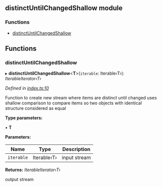## distinctUntilChangedShallow module

### Functions

* [distinctUntilChangedShallow](README.md#distinctuntilchangedshallow)

## Functions

###  distinctUntilChangedShallow

▸ **distinctUntilChangedShallow**<**T**>(`iterable`: Iterable‹T›): *IterableIterator‹T›*

*Defined in [index.ts:10](https://github.com/andres-kovalev/pragmatic-streams/blob/master/src/streams/distinctUntilChangedShallow/index.ts#L10)*

Function to create new stream where items are distinct until changed
uses shallow comparison to compare items
so two objects with identical structure considered as equal

**Type parameters:**

▪ **T**

**Parameters:**

Name | Type | Description |
------ | ------ | ------ |
`iterable` | Iterable‹T› | input stream |

**Returns:** *IterableIterator‹T›*

output stream
